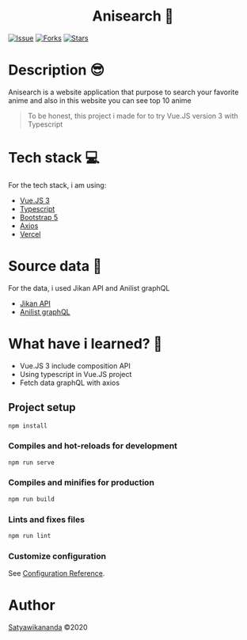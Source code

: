 <h1 align="center">Anisearch 🔎</h1>

[![Issue](https://img.shields.io/github/issues/satyawikananda/anisearch)](https://img.shields.io/github/issues/satyawikananda/anisearch)
[![Forks](https://img.shields.io/github/forks/satyawikananda/anisearch)](https://img.shields.io/github/forks/satyawikananda/anisearch)
[![Stars](https://img.shields.io/github/stars/satyawikananda/anisearch)](https://img.shields.io/github/stars/satyawikananda/anisearch)

# Description 😎

Anisearch is a website application that purpose to search your favorite anime and also in this website you can see top 10 anime

> To be honest, this project i made for to try Vue.JS version 3 with Typescript

# Tech stack 💻

For the tech stack, i am using:

- [Vue.JS 3](https://v3.vuejs.org)
- [Typescript](https://typescriptlang.org)
- [Bootstrap 5](https://v5.getbootstrap.com)
- [Axios](https://github.com/axios/axios)
- [Vercel](https://vercel.com)

# Source data 📝

For the data, i used Jikan API and Anilist graphQL

- [Jikan API](https://jikan.moe)
- [Anilist graphQL](https://anilist.gitbook.io/anilist-apiv2-docs/overview/graphql/getting-started)

# What have i learned? 🤔

- Vue.JS 3 include composition API
- Using typescript in Vue.JS project
- Fetch data graphQL with axios

## Project setup

```js
npm install
```

### Compiles and hot-reloads for development

```js
npm run serve
```

### Compiles and minifies for production

```js
npm run build
```

### Lints and fixes files

```js
npm run lint
```

### Customize configuration

See [Configuration Reference](https://cli.vuejs.org/config/).

# Author

[Satyawikananda](https://twitter.com/satya_wikananda) ©2020
